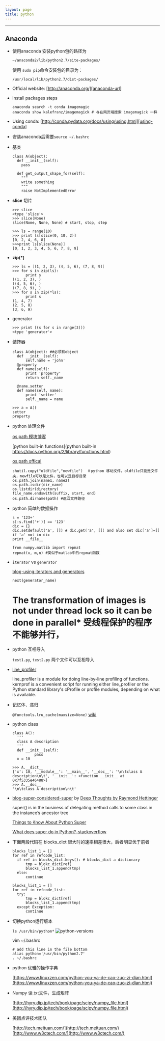 ```yaml
---
layout: page
title: python
---
```

---


## Anaconda

* 使用anaconda 安装python包的路径为

  `~/anaconda2/lib/python2.7/site-packages/`

  使用 `sudo pip`命令安装包的目录为：

  `/usr/local/lib/python2.7/dist-packages/`

* Official website: [http://anaconda.org/][anaconda-url]

* install packages steps

  ```
  anaconda search -t conda imagemagic
  anaconda show kalefranz/imagemagick # 与在网页端搜索 imagemagick 一样
  ```

* Using conda:
[http://conda.pydata.org/docs/using/using.html][using-conda]

* 安装anaconda后需要`source ~/.bashrc`

[anaconda-url]: http://anaconda.org/
[using-conda]: http://conda.pydata.org/docs/using/using.html

* 基类

  ```
  class A(object):
    def __init__(self):
      pass

    def get_output_shape_for(self):
      """
      write something
      """
      raise NotImplementedError
  ```

* **slice** 切片

  ```
  >>> slice
  <type 'slice'>
  >>> slice(None)
  slice(None, None, None) # start, stop, step

  >>> ls = range(10)
  >>> print ls[slice(0, 10, 2)]
  [0, 2, 4, 6, 8]
  >>>print ls[slice(None)]
  [0, 1, 2, 3, 4, 5, 6, 7, 8, 9]
  ```

* **zip(*)**

  ```
  >>> ls = [(1, 2, 3), (4, 5, 6), (7, 8, 9)]
  >>> for s in zip(ls):
        print s
  ((1, 2, 3), )
  ((4, 5, 6), )
  ((7, 8, 9), )
  >>> for s in zip(*ls):
        print s
  (1, 4, 7)
  (2, 5, 8)
  (3, 6, 9)
  ```

* generator

  ```
  >>> print ((s for s in range(3)))
  <type 'generator'>
  ```

* 装饰器

  ```
  class A(object): ##必须有object
    def __init__(self):
        self.name = 'john'
    @property
    def name(self):
        print 'property'
        return self._name

    @name.setter
    def name(self, name):
        print 'setter'
        self._name = name
  ```

  ```
  >>> a = A()
  setter
  property
  ```

* python 处理文件

  [os.path 模块博客](http://www.cnblogs.com/dkblog/archive/2011/03/25/1995537.html)

  [python built-in functions](python built-in
https://docs.python.org/2/library/functions.html)

  [os.path offical](https://docs.python.org/2/library/os.path.html)

  ```
  shutil.copy("oldfile","newfile")  ＃python 移动文件，oldfile只能是文件夹，newfile可以是文件，也可以是目标目录
  os.path.join(name1, name2)
  os.path.isdir(dir_name)
  os.listdir(directory)
  file_name.endswith(suffix, start, end)
  os.path.dirname(path) #返回文件路径
  ```

* python 简单的数据操作

  ```
  s = '123+'
  s[:s.find('+')] == '123'
  dic = {}
  dic.setdefault('a', []) # dic.get('a', []) and also set dic['a']=[] if 'a' not in dic
  print __file__
  ```

  ```
  from numpy.matlib import repmat
  repmat(x, m,n) #类似于matlab中的repmat函数
  ```

* `iterator` vs `generator`

  [blog-using iterators and generators](http://anandology.com/blog/using-iterators-and-generators/)

  `next(generator_name)`

  # The transformation of images is not under thread lock so it can be done in parallel* 受线程保护的程序不能够并行，

* python 互相导入

  `test1.py`, `test2.py`  两个文件可以互相导入

* [line_profiler](https://github.com/rkern/line_profiler#frequently-asked-questions)
  
  line_profiler is a module for doing line-by-line profiling of functions. kernprof is a convenient script for running 
  either line_profiler or the Python standard library's cProfile or profile modules, depending on what is available.

* 记忆体、递归
  
  `@functools.lru_cache(maxsize=None)`
  [wiki](https://en.wikipedia.org/wiki/Memoization)

* python class
  
  ```
  class A():
    '''
    class A description
    '''
    def __init__(self):
            pass
    x = 10
  ```
  
  ```    
  >>> A.__dict__
  {'x': 10, '__module__': '__main__', '__doc__': '\n\tclass A description\n\t', '__init__': <function __init__ at 0x7f5335e46488>}
  >>> A.__doc__
  '\n\tclass A description\n\t'
  ```

* [blog-super-considered-super](https://rhettinger.wordpress.com/2011/05/26/super-considered-super/) by [Deep Thoughts by Raymond Hettinger](https://rhettinger.wordpress.com/)

  super() is in the business of delegating method calls to some class in the instance’s ancestor tree
  
  [Things to Know About Python Super](http://www.artima.com/weblogs/viewpost.jsp?thread=236275)
  
  [What does super do in Python?-stackoverflow](http://stackoverflow.com/questions/222877/what-does-super-do-in-python/33469090#33469090)

* 下面两段代码在 blocks_dict 很大时的速率相差很大，后者明显优于前者

  ```
  blocks_list_1 = []
  for ref in refcode_list:
    if ref in blocks_dict.keys(): # blocks_dict a dictionary
        tmp = blokc_dict[ref]
        blocks_list_1.append(tmp)
    else:
        continue
  ```
  ```
  blocks_list_1 = []
  for ref in refcode_list:
    try:
        tmp = blokc_dict[ref]
        blocks_list_1.append(tmp)
    except Exception:
        continue
  ```

* 切换python运行版本

  `ls /usr/bin/python*`
  ![python-versions](/images/cookies/python_versions.png)

  vim ~/.bashrc

  ```
  # add this line in the file bottom
  alias python='/usr/bin/python2.7'
  . ~/.bashrc
  ```

* python 优雅的操作字典
  
  [https://www.linuxzen.com/python-you-ya-de-cao-zuo-zi-dian.html](https://www.linuxzen.com/python-you-ya-de-cao-zuo-zi-dian.html)

* Numpy 读.txt文件，生成矩阵
  
  [http://hyry.dip.jp/tech/book/page/scipy/numpy_file.html](http://hyry.dip.jp/tech/book/page/scipy/numpy_file.html)


* 美团点评技术团队
  
  [http://tech.meituan.com/](http://tech.meituan.com/)
  [http://www.w3ctech.com/](http://www.w3ctech.com/)
